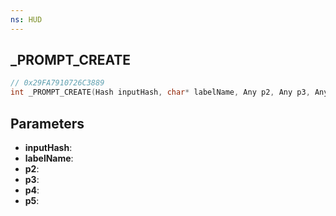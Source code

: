 ```yaml
---
ns: HUD
---
```

## _PROMPT_CREATE

```c
// 0x29FA7910726C3889
int _PROMPT_CREATE(Hash inputHash, char* labelName, Any p2, Any p3, Any p4, int p5);
```

## Parameters
* **inputHash**:
* **labelName**:
* **p2**:
* **p3**:
* **p4**:
* **p5**:
